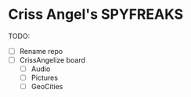 # Criss Angel's SPYFREAKS

TODO:
- [ ] Rename repo
- [ ] CrissAngelize board
  - [ ] Audio
  - [ ] Pictures
  - [ ] GeoCities
